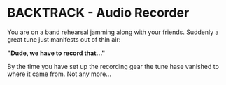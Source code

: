 # BACKTRACK - Audio Recorder

You are on a band rehearsal jamming along with your friends. Suddenly a great
tune just manifests out of thin air:

__"Dude, we have to record that..."__

By the time you have set up the recording gear the tune hase vanished to
where it came from. Not any more...
